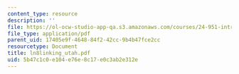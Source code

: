 ```yaml
---
content_type: resource
description: ''
file: https://ol-ocw-studio-app-qa.s3.amazonaws.com/courses/24-951-introduction-to-syntax-fall-2003/5b47c1c0e104e76e8c17e0c3ab2e312e_ln8linking_utah.pdf
file_type: application/pdf
parent_uid: 17405e9f-4648-84f2-42cc-9b4b47fce2cc
resourcetype: Document
title: ln8linking_utah.pdf
uid: 5b47c1c0-e104-e76e-8c17-e0c3ab2e312e
---
```

